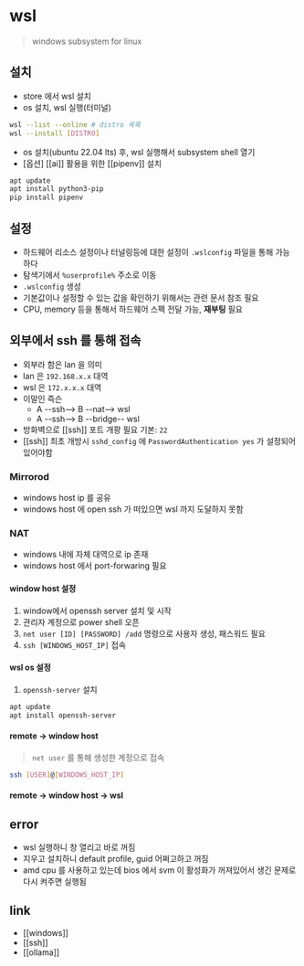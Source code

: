 # wsl
> windows subsystem for linux

## 설치
- store 에서 wsl 설치
- os 설치, wsl 실행(터미널)
```sh
wsl --list --online # distro 목록
wsl --install [DISTRO]
```
- os 설치(ubuntu 22.04 lts) 후, wsl 실행해서 subsystem shell 열기
- [옵션] [[ai]] 활용을 위한 [[pipenv]] 설치
```sh 
apt update
apt install python3-pip
pip install pipenv
```

## 설정
- 하드웨어 리소스 설정이나 터널링등에 대한 설정이 `.wslconfig` 파일을 통해 가능하다
- 탐색기에서 `%userprofile%` 주소로 이동
- `.wslconfig` 생성
- 기본값이나 설정할 수 있는 값을 확인하기 위해서는 관련 문서 참조 필요
- CPU, memory 등을 통해서 하드웨어 스펙 전달 가능, **재부팅** 필요

## 외부에서 ssh 를 통해 접속
- 외부라 함은 lan 을 의미
- lan 은 `192.168.x.x` 대역
- wsl 은 `172.x.x.x` 대역
- 이말인 즉슨
  - A --ssh--> B --nat--> wsl
  - A --ssh--> B --bridge-- wsl
- 방화벽으로 [[ssh]] 포트 개팡 필요 기본: `22`
- [[ssh]] 최초 개방시 `sshd_config` 에  `PasswordAuthentication yes` 가 설정되어 있어야함

### Mirrorod
- windows host ip 를 공유
- windows host 에 open ssh 가 떠있으면 wsl 까지 도달하지 못함

### NAT
- windows 내에 자체 대역으로 ip 존재
- windows host 에서 port-forwaring 필요

#### window host 설정
1. window에서 openssh server 설치 및 시작
2. 관리자 계정으로 power shell 오픈
3. `net user [ID] [PASSWORD] /add` 명령으로 사용자 생성, 패스워드 필요
4. `ssh [WINDOWS_HOST_IP]` 접속

#### wsl os 설정
1. `openssh-server` 설치
```sh 
apt update
apt install openssh-server
```

#### remote -> window host 
> `net user` 를 통해 생성한 계정으로 접속
```sh 
ssh [USER]@[WINDOWS_HOST_IP]
```

#### remote -> window host -> wsl

## error
- wsl 실행하니 창 열리고 바로 꺼짐
- 지우고 설치하니 default profile, guid 어쩌고하고 꺼짐
- amd cpu 를 사용하고 있는데 bios 에서 svm 이 활성화가 꺼져있어서 생긴 문제로 다시 켜주면 실행됨

## link
- [[windows]]
- [[ssh]]
- [[ollama]]
